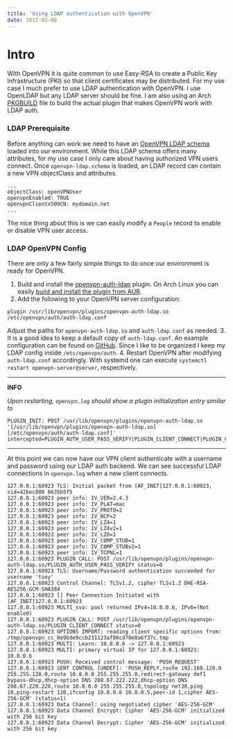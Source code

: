 ```yaml
---
title: 'Using LDAP authentication with OpenVPN'
date: 2017-02-08
---
```


# Intro
With OpenVPN it is quite common to use Easy-RSA to create a Public Key Infrastructure (PKI) so that client certificates may be distributed. For my use case I much prefer to use LDAP authentication with OpenVPN. I use OpenLDAP but any LDAP server should be fine. I am also using an Arch [PKGBUILD](https://aur.archlinux.org/packages/openvpn-auth-ldap/) file to build the actual plugin that makes OpenVPN work with LDAP auth. 

### LDAP Prerequisite
Before anything can work we need to have an [OpenVPN LDAP schema](https://github.com/bfg/openvpn_auth/blob/master/contrib/openldap/openvpn-ldap.schema) loaded into our environment. While this LDAP schema offers many attributes, for my use case I only care about having authorized VPN users connect. Once `openvpn-ldap.schema` is loaded, an LDAP record can contain a new VPN objectClass and attributes. 

```
...
objectClass: openVPNUser
openvpnEnabled: TRUE
openvpnClientx509CN: mydomain.net
...
```
The nice thing about this is we can easily modify a `People` record to enable or disable VPN user access.

### LDAP OpenVPN Config
There are only a few fairly simple things to do once our environment is ready for OpenVPN.

1. Build and install the [openvpn-auth-ldap](https://github.com/threerings/openvpn-auth-ldap) plugin. On Arch Linux you can easily [build and install the plugin from AUR](https://aur.archlinux.org/packages/openvpn-auth-ldap/).
2. Add the following to your OpenVPN server configuration:
  ```
  plugin /usr/lib/openvpn/plugins/openvpn-auth-ldap.so /etc/openvpn/auth/auth-ldap.conf
  ```
Adjust the paths for `openvpn-auth-ldap.so` and `auth-ldap.conf` as needed.
3. It is a good idea to keep a default copy of `auth-ldap.conf`. An example configuration can be found on [GitHub](https://github.com/threerings/openvpn-auth-ldap/wiki/Configuration). Since I like to be organized I keep my LDAP config inside `/etc/openvpn/auth`. 
4. Restart OpenVPN after modifying `auth-ldap.conf` accordingly. With systemd one can execute `systemctl restart openvpn-server@server`, respectively. 

---
**INFO**

_Upon restarting, `openvpn.log` should show a plugin initialization entry similar to_
```
PLUGIN_INIT: POST /usr/lib/openvpn/plugins/openvpn-auth-ldap.so '[/usr/lib/openvpn/plugins/openvpn-auth-ldap.so] [/etc/openvpn/auth/auth-ldap.conf]' intercepted=PLUGIN_AUTH_USER_PASS_VERIFY|PLUGIN_CLIENT_CONNECT|PLUGIN_CLIENT_DISCONNECT
```
---

At this point we can now have our VPN client authenticate with a username and password using our LDAP auth backend. We can see successful LDAP connections in `openvpn.log` when a new client connects.

```
127.0.0.1:60923 TLS: Initial packet from [AF_INET]127.0.0.1:60923, sid=42bec808 6635b5f5
127.0.0.1:60923 peer info: IV_VER=2.4.3
127.0.0.1:60923 peer info: IV_PLAT=mac
127.0.0.1:60923 peer info: IV_PROTO=2
127.0.0.1:60923 peer info: IV_NCP=2
127.0.0.1:60923 peer info: IV_LZ4=1
127.0.0.1:60923 peer info: IV_LZ4v2=1
127.0.0.1:60923 peer info: IV_LZO=1
127.0.0.1:60923 peer info: IV_COMP_STUB=1
127.0.0.1:60923 peer info: IV_COMP_STUBv2=1
127.0.0.1:60923 peer info: IV_TCPNL=1
127.0.0.1:60923 PLUGIN_CALL: POST /usr/lib/openvpn/plugins/openvpn-auth-ldap.so/PLUGIN_AUTH_USER_PASS_VERIFY status=0
127.0.0.1:60923 TLS: Username/Password authentication succeeded for username 'tony'
127.0.0.1:60923 Control Channel: TLSv1.2, cipher TLSv1.2 DHE-RSA-AES256-GCM-SHA384
127.0.0.1:60923 [] Peer Connection Initiated with [AF_INET]127.0.0.1:60923
127.0.0.1:60923 MULTI_sva: pool returned IPv4=10.8.0.6, IPv6=(Not enabled)
127.0.0.1:60923 PLUGIN_CALL: POST /usr/lib/openvpn/plugins/openvpn-auth-ldap.so/PLUGIN_CLIENT_CONNECT status=0
127.0.0.1:60923 OPTIONS IMPORT: reading client specific options from: /tmp/openvpn_cc_0e9bde0ccb231123af86cd70e8a6f37c.tmp
127.0.0.1:60923 MULTI: Learn: 10.8.0.6 -> 127.0.0.1:60923
127.0.0.1:60923 MULTI: primary virtual IP for 127.0.0.1:60923: 10.8.0.6
127.0.0.1:60923 PUSH: Received control message: 'PUSH_REQUEST'
127.0.0.1:60923 SENT CONTROL [UNDEF]: 'PUSH_REPLY,route 192.168.128.0 255.255.128.0,route 10.8.0.0 255.255.255.0,redirect-gateway def1 bypass-dhcp,dhcp-option DNS 208.67.222.222,dhcp-option DNS 208.67.220.220,route 10.8.0.0 255.255.255.0,topology net30,ping 10,ping-restart 120,ifconfig 10.8.0.6 10.8.0.5,peer-id 1,cipher AES-256-GCM' (status=1)
127.0.0.1:60923 Data Channel: using negotiated cipher 'AES-256-GCM'
127.0.0.1:60923 Data Channel Encrypt: Cipher 'AES-256-GCM' initialized with 256 bit key
127.0.0.1:60923 Data Channel Decrypt: Cipher 'AES-256-GCM' initialized with 256 bit key
```

